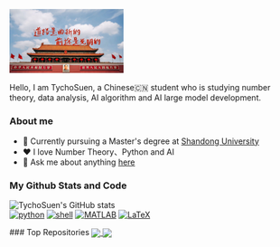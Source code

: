 <p align="left"><a href="https://www.gov.cn"><img width="40%" alt="China!" src="./assets/gh-readme-header.jpeg" /></a></p>

Hello, I am TychoSuen, a Chinese🇨🇳 student who is studying number theory, data analysis, AI algorithm and AI large model development.
### About me
- 📖 Currently pursuing a Master's degree at [Shandong University](https://www.en.sdu.edu.cn)
- ❤️ I love Number Theory、Python and AI 
- 💬 Ask me about anything [here](https://github.com/TychoSuen/TychoSuen/issues)
### My Github Stats and Code
<!--
![TychoSuen's GitHub stats](https://github-readme-stats.vercel.app/api?username=TychoSuen&show_icons=true&include_all_commits=true&theme=one_dark_pro&hide_border=true&count_private=true&hide=contribs,prs)
-->

<p align="left">
    <img alt = "TychoSuen's GitHub stats" src="https://github-readme-stats.vercel.app/api?username=TychoSuen&show_icons=true&include_all_commits=true&theme=one_dark_pro&hide_border=true&count_private=true&hide=contribs,prs">
    <br>
    <a href="https://github.com/TychoSuen?tab=repositories&language=python" target="_blank"><img alt="python" src="https://img.shields.io/badge/-python-3776AB?style=flat-square&logo=Python&logoColor=white"></a>
    <a href="https://github.com/TychoSuen?tab=repositories&language=shell" target="_blank"><img alt="shell" src="https://img.shields.io/badge/-shell-5391FE?style=flat-square&logo=PowerShell&logoColor=white"></a>
    <a href="https://github.com/TychoSuen?tab=repositories&language=matlab" target="_blank"><img alt="MATLAB" src="https://img.shields.io/badge/-MATLAB-0076A8?style=flat-square&logo=Mathworks&logoColor=white"></a>
    <a href="https://github.com/TychoSuen?tab=repositories&language=TeX" target="_blank"><img alt="LaTeX" src="https://img.shields.io/badge/-LaTeX-008080?style=flat-square&logo=LaTeX&logoColor=white"></a>
</p>
<!--
<details>
<summary>Top Repositories</summary>
</details>details>
-->
### Top Repositories
<!--
[![Readme Card](https://github-readme-stats.vercel.app/api/pin/?username=TychoSuen&repo=Yoga14sACH2021_Hackintosh&theme=one_dark_pro)](https://github.com/TychoSuen/Yoga14sACH2021_Hackintosh)
-->
<a href="https://github.com/TychoSuen/Yoga14sACH2021_Hackintosh">
  <img align="center" src="https://github-readme-stats.vercel.app/api/pin/?username=TychoSuen&repo=Yoga14sACH2021_Hackintosh&theme=one_dark_pro" />
</a>
<a href="https://github.com/TychoSuen/iOS_Rules">
  <img align="center" src="https://github-readme-stats.vercel.app/api/pin/?username=TychoSuen&repo=Configuration_for_Loon&theme=one_dark_pro" />
</a>


